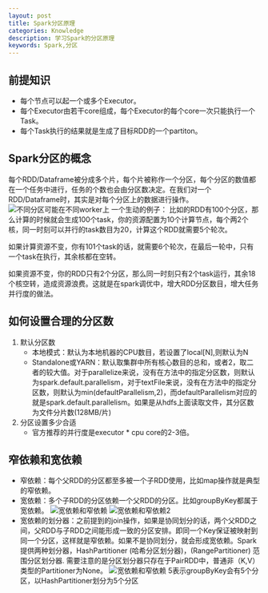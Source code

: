 ```yaml
---
layout: post
title: Spark分区原理
categories: Knowledge
description: 学习Spark的分区原理
keywords: Spark,分区
---
```

## 前提知识

- 每个节点可以起一个或多个Executor。
- 每个Executor由若干core组成，每个Executor的每个core一次只能执行一个Task。
- 每个Task执行的结果就是生成了目标RDD的一个partiton。

## Spark分区的概念

每个RDD/Dataframe被分成多个片，每个片被称作一个分区，每个分区的数值都在一个任务中进行，任务的个数也会由分区数决定。在我们对一个RDD/Dataframe时，其实是对每个分区上的数据进行操作。
![不同分区可能在不同worker上](/images/posts/knowledge/spark-partition/spark-partition.png)
一个生动的例子： 比如的RDD有100个分区，那么计算的时候就会生成100个task，你的资源配置为10个计算节点，每个两2个核，同一时刻可以并行的task数目为20，计算这个RDD就需要5个轮次。

如果计算资源不变，你有101个task的话，就需要6个轮次，在最后一轮中，只有一个task在执行，其余核都在空转。

如果资源不变，你的RDD只有2个分区，那么同一时刻只有2个task运行，其余18个核空转，造成资源浪费。这就是在spark调优中，增大RDD分区数目，增大任务并行度的做法。

## 如何设置合理的分区数

1. 默认分区数
    - 本地模式：默认为本地机器的CPU数目，若设置了local[N],则默认为N
    - Standalone或YARN：默认取集群中所有核心数目的总和，或者2，取二者的较大值。对于parallelize来说，没有在方法中的指定分区数，则默认为spark.default.parallelism，对于textFile来说，没有在方法中的指定分区数，则默认为min(defaultParallelism,2)，而defaultParallelism对应的就是spark.default.parallelism。如果是从hdfs上面读取文件，其分区数为文件分片数(128MB/片)
2. 分区设置多少合适
    - 官方推荐的并行度是executor * cpu core的2-3倍。

## 窄依赖和宽依赖

- 窄依赖：每个父RDD的分区都至多被一个子RDD使用，比如map操作就是典型的窄依赖。
- 宽依赖：多个子RDD的分区依赖一个父RDD的分区。比如groupByKey都属于宽依赖。
![宽依赖和窄依赖](/images/posts/knowledge/spark-partition/wideandnarrow1.png)
![宽依赖和窄依赖2](/images/posts/knowledge/spark-partition/wideandnarrow2.png)
- 宽依赖的划分器：之前提到的join操作，如果是协同划分的话，两个父RDD之间，父RDD与子RDD之间能形成一致的分区安排。即同一个Key保证被映射到同一个分区，这样就是窄依赖。如果不是协同划分，就会形成宽依赖。Spark提供两种划分器，HashPartitioner (哈希分区划分器)，(RangePartitioner) 范围分区划分器. 需要注意的是分区划分器只存在于PairRDD中，普通非（K,V）类型的Partitioner为None。
![宽依赖和窄依赖](/images/posts/knowledge/spark-partition/20190108091331983.png)
5表示groupByKey会有5个分区，以HashPartitioner划分为5个分区
